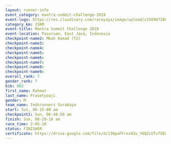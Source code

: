 ```yaml
---
layout: runner-info 
event_category: mantra-summit-challenge-2019 
event-logo: https://res.cloudinary.com/raceyaya/image/upload/v1569072809/logo/mantra-image_segrbx.jpg
category_km: 15KM 
event-title: Mantra Summit Challenge 2019 
event-location: Pasuruan, East Java, Indonesia 
checkpoint-name2: Mbah Kamad (T2) 
checkpoint-name3: 
checkpoint-name4: 
checkpoint-name5: 
checkpoint-name6: 
checkpoint-name7: 
checkpoint-name8: 
checkpoint-name9: 
overall_rank: 7
gender_rank: 7
bib: 862
first_name: Rahmat
last_name: Prasetyoaji
gender: M
team_name: Indorunners Surabaya
start: Sun, 06-15-00 am
checkpoint2: Sun, 06-48-50 am
finish: Sun, 08-20-18 am
race_time: 2-05-18
status: FINISHER
certificate: https://drive.google.com/file/d/130paFFrxx92u_Y6Q2LUTvfOE8PFxaXwA/view?usp=sharing
---
```

